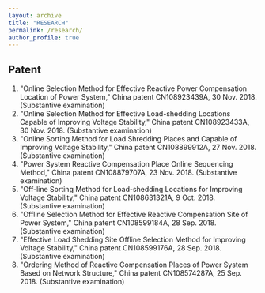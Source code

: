 ```yaml
---
layout: archive
title: "RESEARCH"
permalink: /research/
author_profile: true
---
```


## Patent

1. "Online Selection Method for Effective Reactive Power Compensation Location of Power System," China patent CN108923439A, 30 Nov. 2018. (Substantive examination)
1. "Online Selection Method for Effective Load-shedding Locations Capable of Improving Voltage Stability," China patent CN108923433A, 30 Nov. 2018. (Substantive examination)
1. "Online Sorting Method for Load Shredding Places and Capable of Improving Voltage Stability," China patent CN108899912A, 27 Nov. 2018. (Substantive examination)
1. "Power System Reactive Compensation Place Online Sequencing Method," China patent CN108879707A, 23 Nov. 2018. (Substantive examination)
1. "Off-line Sorting Method for Load-shedding Locations for Improving Voltage Stability," China patent CN108631321A, 9 Oct. 2018. (Substantive examination)
1. "Offline Selection Method for Effective Reactive Compensation Site of Power System," China patent CN108599184A, 28 Sep. 2018. (Substantive examination)
1. "Effective Load Shedding Site Offline Selection Method for Improving Voltage Stability," China patent CN108599176A, 28 Sep. 2018. (Substantive examination)
1. "Ordering Method of Reactive Compensation Places of Power System Based on Network Structure," China patent CN108574287A, 25 Sep. 2018. (Substantive examination)


<!--
{% include base_path %}


{% for post in site.portfolio %}
  {% include archive-single.html %}
{% endfor %}
-->

